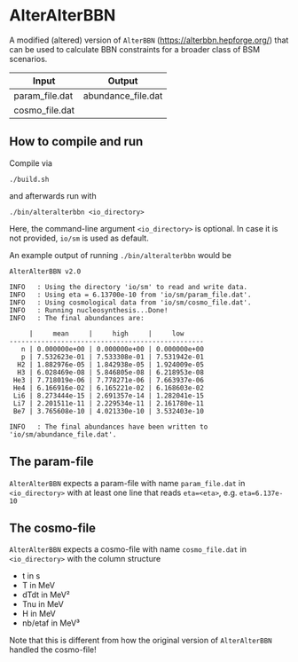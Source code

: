 # AlterAlterBBN
A modified (altered) version of ``AlterBBN`` (https://alterbbn.hepforge.org/) that can be used to calculate BBN constraints for a broader class of BSM scenarios.

| Input          | Output             |
| -------------- | ------------------ |
| param_file.dat | abundance_file.dat |
| cosmo_file.dat |                    |

## How to compile and run
Compile via
```
./build.sh
```
and afterwards run with
```
./bin/alteralterbbn <io_directory>
```
Here, the command-line argument ``<io_directory>`` is optional. In case it is not provided, ``io/sm`` is used as default.

An example output of running ``./bin/alteralterbbn`` would be
```
AlterAlterBBN v2.0

INFO   : Using the directory 'io/sm' to read and write data.
INFO   : Using eta = 6.13700e-10 from 'io/sm/param_file.dat'.
INFO   : Using cosmological data from 'io/sm/cosmo_file.dat'.
INFO   : Running nucleosynthesis...Done!
INFO   : The final abundances are:

     |     mean     |     high     |     low
-------------------------------------------------
   n | 0.000000e+00 | 0.000000e+00 | 0.000000e+00
   p | 7.532623e-01 | 7.533308e-01 | 7.531942e-01
  H2 | 1.882976e-05 | 1.842938e-05 | 1.924009e-05
  H3 | 6.028469e-08 | 5.846805e-08 | 6.218953e-08
 He3 | 7.718019e-06 | 7.778271e-06 | 7.663937e-06
 He4 | 6.166916e-02 | 6.165221e-02 | 6.168603e-02
 Li6 | 8.273444e-15 | 2.691357e-14 | 1.282041e-15
 Li7 | 2.201511e-11 | 2.229534e-11 | 2.161780e-11
 Be7 | 3.765608e-10 | 4.021330e-10 | 3.532403e-10

INFO   : The final abundances have been written to 'io/sm/abundance_file.dat'.
```

## The param-file
``AlterAlterBBN`` expects a param-file with name ``param_file.dat`` in ``<io_directory>`` with at least one line that reads ``eta=<eta>``, e.g. ``eta=6.137e-10``

## The cosmo-file
``AlterAlterBBN`` expects a cosmo-file with name ``cosmo_file.dat`` in ``<io_directory>`` with the column structure
* t in s
* T in MeV
* dTdt in MeV²
* Tnu in MeV
* H in MeV
* nb/etaf in MeV³

Note that this is different from how the original version of ``AlterAlterBBN`` handled the cosmo-file!
